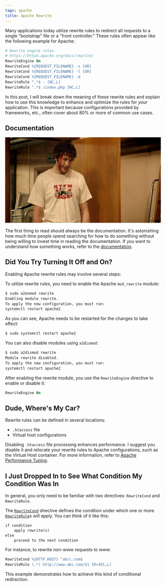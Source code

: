 ```yaml
---
tags: apache
title: Apache Rewrite
---
```


Many applications today utilize rewrite rules to redirect all requests to a single "bootstrap" file or a "front controller." These rules often appear like the following example for Apache:

```apache
# Rewrite engine rules.
# https://httpd.apache.org/docs/rewrite/
RewriteEngine On
RewriteCond %{REQUEST_FILENAME} -s [OR]
RewriteCond %{REQUEST_FILENAME} -l [OR]
RewriteCond %{REQUEST_FILENAME} -d
RewriteRule ^.*$ - [NC,L]
RewriteRule ^.*$ /index.php [NC,L]
```

In this post, I will break down the meaning of these rewrite rules and explain how to use this knowledge to enhance and optimize the rules for *your* application. This is important because configurations provided by frameworks, etc., often cover about 80% or more of common use cases.

## Documentation

![Chris O'Dowd in the IT Crowd (2006)](/assets/2023-05-14-chris-o-dowd-in-the-it-crowd.webp)

The first thing to read should always be the documentation. It's astonishing how much time people spend searching for how to do something without being willing to invest time in reading the documentation. If you want to understand how something works, refer to the [documentation](https://httpd.apache.org/docs/rewrite/).

## Did You Try Turning It Off and On?

Enabling Apache rewrite rules may involve several steps:

To utilize rewrite rules, you need to enable the Apache `mod_rewrite` module:

```bash
$ sudo a2enmod rewrite
Enabling module rewrite.
To apply the new configuration, you must run:
systemctl restart apache2
```

As you can see, Apache needs to be restarted for the changes to take effect:

```bash
$ sudo systemctl restart apache2
```

You can also disable modules using `a2dismod`:

```bash
$ sudo a2dismod rewrite
Module rewrite disabled.
To apply the new configuration, you must run:
systemctl restart apache2
```

After enabling the rewrite module, you use the `RewriteEngine` directive to enable or disable it:

```apache
RewriteEngine On
```

## Dude, Where's My Car?

Rewrite rules can be defined in several locations:

- `.htaccess` file
- Virtual host configurations

Disabling `.htaccess` file processing enhances performance. I suggest you disable it and relocate your rewrite rules to Apache configurations, such as the Virtual Host container. For more information, refer to [Apache Performance Tuning](https://httpd.apache.org/docs/current/misc/perf-tuning.html#htaccess).

## I Just Dropped In to See What Condition My Condition Was In

In general, you only need to be familiar with two directives: `RewriteCond` and `RewriteRule`.

The [`RewriteCond`](https://httpd.apache.org/docs/current/mod/mod_rewrite.html#rewritecond) directive defines the condition under which one or more [`RewriteRule`](https://httpd.apache.org/docs/current/mod/mod_rewrite.html#rewriterule)s will apply. You can think of it like this:

```plaintext
if condition
    apply rewrite(s)
else
    proceed to the next condition
```

For instance, to rewrite non-www requests to www:

```apache
RewriteCond %{HTTP_HOST} ^abc\.com$
RewriteRule (.*) http://www.abc.com/$1 [R=301,L]
```

This example demonstrates how to achieve this kind of conditional redirection.
